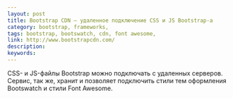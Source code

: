 ```yaml
---
layout: post
title: Bootstrap CDN — удаленное подключение CSS и JS Bootstrap-а
category: bootstrap, frameworks, 
tags: bootstrap, bootswatch, cdn, font awesome, 
link: http://www.bootstrapcdn.com/
description: 
keywords: 
---
```


<p>CSS- и JS-файлы Bootstrap можно подключать с удаленных серверов. Сервис, так же, хранит и позволяет подключить стили тем оформления Bootswatch и стили Font Awesome.</p>
